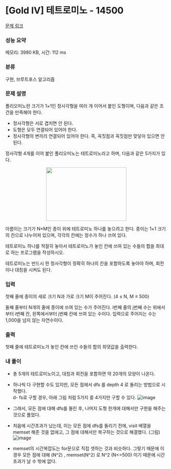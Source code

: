 # [Gold IV] 테트로미노 - 14500 

[문제 링크](https://www.acmicpc.net/problem/14500) 

### 성능 요약

메모리: 3980 KB, 시간: 112 ms

### 분류

구현, 브루트포스 알고리즘

### 문제 설명

<p>폴리오미노란 크기가 1×1인 정사각형을 여러 개 이어서 붙인 도형이며, 다음과 같은 조건을 만족해야 한다.</p>

<ul>
	<li>정사각형은 서로 겹치면 안 된다.</li>
	<li>도형은 모두 연결되어 있어야 한다.</li>
	<li>정사각형의 변끼리 연결되어 있어야 한다. 즉, 꼭짓점과 꼭짓점만 맞닿아 있으면 안 된다.</li>
</ul>

<p>정사각형 4개를 이어 붙인 폴리오미노는 테트로미노라고 하며, 다음과 같은 5가지가 있다.</p>

<p style="text-align:center"><a href="https://commons.wikimedia.org/wiki/File:All_5_free_tetrominoes.svg"><img alt="" src="https://onlinejudgeimages.s3-ap-northeast-1.amazonaws.com/problem/14500/1.png" style="height:167px; width:250px"></a></p>

<p>아름이는 크기가 N×M인 종이 위에 테트로미노 하나를 놓으려고 한다. 종이는 1×1 크기의 칸으로 나누어져 있으며, 각각의 칸에는 정수가 하나 쓰여 있다.</p>

<p>테트로미노 하나를 적절히 놓아서 테트로미노가 놓인 칸에 쓰여 있는 수들의 합을 최대로 하는 프로그램을 작성하시오.</p>

<p>테트로미노는 반드시 한 정사각형이 정확히 하나의 칸을 포함하도록 놓아야 하며, 회전이나 대칭을 시켜도 된다.</p>

### 입력 

 <p>첫째 줄에 종이의 세로 크기 N과 가로 크기 M이 주어진다. (4 ≤ N, M ≤ 500)</p>

<p>둘째 줄부터 N개의 줄에 종이에 쓰여 있는 수가 주어진다. i번째 줄의 j번째 수는 위에서부터 i번째 칸, 왼쪽에서부터 j번째 칸에 쓰여 있는 수이다. 입력으로 주어지는 수는 1,000을 넘지 않는 자연수이다.</p>

### 출력 

 <p>첫째 줄에 테트로미노가 놓인 칸에 쓰인 수들의 합의 최댓값을 출력한다.</p>

### 내 풀이
- 총 5개의 테트로미노이고, 대칭과 회전을 포함하면 약 20개의 모양이 나온다.    
- 하나씩 다 구현할 수도 있지만, 모든 점에서 dfs 를 depth 4 로 돌리는 방법으로 시작했다.   
d- fs로 구할 경우, 아래 그림 처럼 5가지 중 4가지만 구할 수 있다. 
![image](https://user-images.githubusercontent.com/77712822/226163095-ca1cd895-4989-416f-a127-8fdd61a46ffc.png)

- 그래서, 모든 점에 대해 dfs를 돌린 후, 나머지 도형 한개에 대해서만 구현을 해주는 것으로 풀었다.
- 처음에 시간초과가 났는데, 이는 모든 점에 dfs를 돌리기 전에, visit 배열을 memset 해준 것을 없애고, 그 점에 대해서만 복구하는 것으로 해결했다. (그림)
![image](https://user-images.githubusercontent.com/77712822/226163403-44c4895d-70bd-49e0-b71b-c3d063067d38.png)
- memset의 시간복잡도는 for문으로 직접 셋하는 것과 비슷하다. 그렇기 때문에 이 경우 모든 점에 대해 (N^2) , memset(N^2) 로 N^2 (N<=500) 이기 때문에 시간초과가 날 수 밖에 없다.
